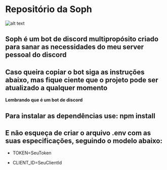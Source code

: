 # Repositório da Soph

![alt text](https://cdn.discordapp.com/attachments/868903973095088170/1086117025581105242/image.png)

## Soph é um bot de discord multipropósito criado para sanar as necessidades do meu server pessoal do discord

## Caso queira copiar o bot siga as instruções abaixo, mas fique ciente que o projeto pode ser atualizado a qualquer momento
**Lembrando que é um bot de discord**

## Para instalar as dependências use: npm install

## E não esqueça de criar o arquivo .env com as suas especificações, seguindo o modelo abaixo: 

- TOKEN=SeuToken
* CLIENT_ID=SeuClientId
